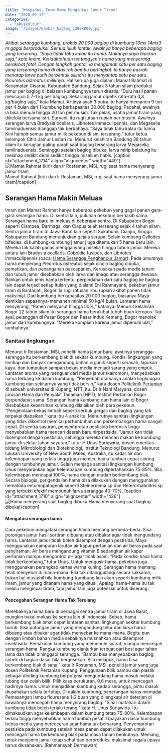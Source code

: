 ```yaml
---
title: "Waspadai, Enam Hama Mengintai Jamur Tiram"
date: "2020-09-17"
categories: 
  - "akuakultur"
image: "/images/Gambar_baglog_1280x800.jpg"
---
```


_Akibat serangga kumbang, praktis 20.000 baglog di kumbung 10mx 14mx3 m gagal berproduksi. Semua luluh lantak. Awalnya hanya beberapa baglog yang terserang. “Saya tidak tahu kalau itu hama. Makanya saya biarkan saja,” kata Imam. Ketidaktahuan tentang jenis hama yang menyerang berakibat fatal. Dengan langkah gontai, ia mengamati satu per satu baglog yang terserang hama di atas rak bambu bertingkat. Ia hanya pasrah menatap larva putih berbentuk silindris itu menyantap satu per satu Pleurotus astreatus miliknya._ Hal serupa juga dialami Mamat Rahmat di Kecamatan Cisarua, Kabupaten Bandung. Sejak 3 tahun silam produksi jamur per baglog di belasan kumbungnya turun drastis. “Dulu hasil panen mencapai 0,7-1 kg per baglog. Sekarang jamur dipetik rata-rata 0,3 kg/baglog saja,” kata Mamat. Artinya ayah 3 putra itu hanya memanen 9 ton per 4 bulan dari 1 kumbung berkapasitas 30.000 baglog. Padahal, awalnya ia bisa menuai hingga 20 ton per musim. Tak pelak, usaha jamur tiram yang dikelola bersama istri, Suryani, itu rugi jutaan rupiah per musim. Awalnya serangan larva Bradysia ocellaris, Libnotes immaculipennis, dan Megaselia tamilnaduensis dianggap tak berbahaya. “Saya tidak tahu kalau itu hama. Kini hampir semua jamur milik pekebun di sini terserang,” tutur ketua kelompok Citra Jamur Lestari itu. Menurut kelahiran Bandung 38 tahun silam itu kerugian paling parah saat baglog terserang larva Megaselia tamilnaduensis. Seminggu setelah baglog dibuka, larva mirip belatung itu melahap sedikit demi sedikit hingga miselium habis. \[caption id="attachment\_1714" align="aligncenter" width="449"\]![Mamat Rahmat (kiri) dan lr Rostaman, MSi, rugi saat hama menyerang jamur tiram](/images/Gambar_baglog_1280x800.jpg) Mamat Rahmat (kiri) dan lr Rostaman, MSi, rugi saat hama menyerang jamur tiram\[/caption\]

## Serangan Hama Makin Meluas

Imam dan Mamat Rahmat hanya beberapa pekebun yang gagal panen gara-gara serangan hama. Di sentra lain, puluhan pekebun bernasib sama. Serangan hama baru ini meluas di beberapa sentra. Di Kabupaten Bogor seperti Ciampea, Darmaga, dan Ciapus telah terserang sejak 4 tahun silam. Sentra jamur tiram di Jawa Barat lain seperti Sukabumi, Cianjur, hingga Kabupaten Bandung menunjukkan gejala serupa. Selain kumbang Cyllodes bifacies, di kumbung-kumbung j amur j uga ditemukan 5 hama baru lain. Mereka tak kalah ganas mengganyang miselia hingga tubuh jamur. Mereka antara lain Bradysia ocellaris, Coboldia fusipes, dan Libnotes immaculipennis (baca: [Hama Serangga Penghancur Jamur](http://www.budidayatani.com/hama-penggangu-dalam-usaha-budidaya.html)). Pada umumnya hama menyerang Pleurotus ostreatus sejak cincin baglog dibuka, pemetikan, dan penanganan pascapanen. Kerusakan pada media tanam dan tubuh jamur disebabkan oleh larva dan imago atau serangga dewasa. Bahkan untuk jenis hama tertentu, perpindahan dari satu baglog ke baglog lain dapat terjadi setiap Itulah yang dialami Eni Rahmayanti, pekebun jamur tiram di Bantarjati, Bogor. Ia rugi ratusan ribu rupiah akibat panen tidak maksimal. Dari kumbung berkapasitas 20.000 baglog, biasanya Maya-demikian sapaannya-memanen minimal 50 kg/4 bulan. Lantaran hama menyerang, “Panen menyusut hingga 50%,” katanya. Menurut kelahiran Bogor 22 tahun silam itu serangan hama berakibat tubuh buah keropos. Tak ayal, pelanggan di Pasar Bogor dan Pasar Induk Kemang, Bogor menolak jamur dari kumbungnya. “Mereka komplain karena jamur dipenuhi ulat,” tambahnya.

### Sanitasi lingkungan

Menurut Ir Rostaman, MSi, peneliti hama jamur baru, awalnya serangga-serangga itu berkembang biak di sekitar kumbung. Kondisi lingkungan yang lembap dan banyak mengandung bahan organik seperti serasah, lapukan kayu, dan tumpukan sampah bekas media menjadi sarang yang empuk. Lantaran aroma yang menguar dari media jamur (kairomon), menyebabkan hama terbang ke dalam kumbung. “Penyebab utamanya adalah lingkungan kumbung dan sekitarnya yang tidak bersih,” kata dosen Politeknik [Pertanian](http://localhost/mitra/pertanian "Pertanian") di sebuah universitas di Kupang, NTT, itu. Dr Ir Nani Maryana, dosen jurusan Hama dan Penyakit Tanaman (HPT), Institut Pertanian Bogor berpendapat sama. Serangan hama kumbang dan hama lain di Bogor disebabkan kebersihan kumbung dilalaikan oleh para pekebun. “Pengelolaan bekas limbah seperti serbuk gergaji dan baglog yang tak terpakai diabaikan,” kata ibu 4 anak itu. Menurutnya sanitasi lingkungan yang tidak dikontrol memicu pertumbuhan dan perkembangan hama sangat cepat. Di sentra sayuran, penyemprotan pestisida berdosis tinggi menyebabkan hama mencari daerah baru nirpestisida. “Jamur kan tidak disemprot dengan pestisida, sehingga mereka mencari makan ke kumbung jamur di sekitar lahan sayuran,” tutur H Unus Suriawiria, dosen emeritus bidang Mikrobiologi dan Bioteknologi, Institut Teknologi Bandung. Menurut lulusan University of New South Wales, Australia, itu kadar air dan kelembapan yang terlalu tinggi juga memicu hama tumbuh cepat seiring dengan tumbuhnya jamur. Selain menjaga sanitasi lingkungan kumbung, Unus menyarankan agar kelembapan kumbung dipertahankan 75-85%. Bila kelembapan mencapai 100%, hama dengan mudah berkembang biak. Secara biologis, pengendalian hama bisa dilakukan dengan menggunakan nematoda entomopatogenik seperti Steinernema sp dan Heterorhabditris sp yang terbukti efektif membunuh larva serangga 40-70%. \[caption id="attachment\_1710" align="aligncenter" width="426"\]![Hama menyerang saat baglog dibuka](/images/Gambar_bak_1183x800.jpg) Hama menyerang saat baglog dibuka\[/caption\]

#### Mengatasi serangan hama

Cara pekebun mengatasi serangan hama memang berbeda-beda. Sisa potongan jamur hasil sortiran dibuang atau dibakar agar tidak mengundang hama. Lantaran jamur tidak boleh disemprot dengan pestisida, Maya menggunakan campuran larutan air kapur pertanian dan air beras pada saat penyiraman. Air beras mengandung vitamin B sedangkan air kapur pertanian mampu mengontrol pH agar tidak asam. “Pada kondisi basa hama tidak berkembang,” tutur Unus. Untuk mengusir hama, pekebun juga menggunakan perangkap kertas warna kuning. Serangan hama memang telah menyebar di mana-mana. Bila tak ditanggulangi secara saksama, bukan hal mustahil bila kumbung-kumbung lain akan seperti kumbung milik Imam, jamur yang ditanam hama yang dituai. Apalagi hama-hama itu tak melulu mengincar tiram, tapi jamur lain juga potensial untuk diserang.

#### Pencegahan Serangan Hama Tak Terulang

Merebaknya hama baru di berbagai sentra jamur tiram di Jawa Barat, mungkin bakal meluas ke sentra lain di Indonesia. Sebab, hama berkembang biak amat cepat lantaran sanitasi lingkungan sekitar kumbung buruk. Sisa potongan jamur yang mengandung telur dan larva harus dibuang atau dibakar agar tidak menyebar ke mana-mana. Begitu pun dengan limbah bahan media sebaiknya musnahkan atau disemprot insektisida. Pemakaian kumbung yang memenuhi syarat, mampu mencegah serangan hama. Rangka kumbung dianjurkan terbuat dari besi agar tahan lama dan tidak dihinggapi serangga. “Bambu bisa menyebabkan baglog sobek di bagian dasar bila bergesekan. Bila melapuk, hama bisa berkembang biak di sana,” kata Ir Rostaman, MSi, peneliti jamur yang juga dosen Politeknik Pertanian Kupang. Penggunaan bilik bambu dan plastik sebagai dinding kumbung berpotensi mengundang hama masuk melalui lubang dan celah bilik. Pilih kasa berukuran, 0,6 mess, untuk mencegah hadirnya hama. Untuk menjadikan kumbung kedap serangga, pintu masuk diusahakan selalu tertutup. Di dalam kumbung, penerangan harus memadai. Pemasangan lampu flouresens 1-2 buah yang dilengkapi air deterjen di bawahnya mencegah hama menyerang baglog. “Sinar matahari dalam kumbung tidak boleh terlalu terang,” kata H. Unus Suriawiria. Itu dimaksudkan agar kelembapan dalam kumbung tetap 75-80%. Kelembapan terlalu tinggi menyebabkan hama tumbuh pesat. Upayakan dasar kumbung bebas media yang berceceran agar hama tak bersarang. Penyemprotan pestisida pada kumbung setelah masa panen dapat dilakukan untuk mencegah hama berkembang biak pada masa tanam berikutnya. Memang, untuk menjamin jamur tetap sehat dan berproduksi maksimal segala upaya harus diusahakan. (Rahmansyah Dermawan)
